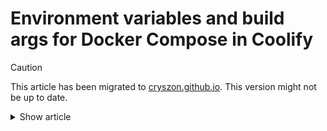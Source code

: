 # Environment variables and build args for Docker Compose in Coolify

> [!CAUTION]
>
> This article has been migrated to [cryszon.github.io](cryszon.github.io). This
> version might not be up to date.

<details>
<summary>Show article</summary>

When you define environment variables in Coolify UI, Coolify creates a `.env`
file with those variables next to the `docker-compose.yml` file during
deployment.

This means that you can use any environment variable defined in the UI in your
`docker-compose.yml` file as long as **Build Variable?** is not checked.

## How to use build args with Docker Compose

If you want to define a build arg, just add it as an environment
variable in Coolfiy UI and use it in `docker-compose-yml`.

> [!IMPORTANT]
>
> Don't use **Build Variable?** for build args when using Compose. They don't
> work.

```yml
# docker-compose.yml
services:
  app:
    build:
      dockerfile: Dockerfile
      args:
        - TEST_SECRET
```

By omitting the value of a build arg, Docker Compose automatically uses the
value defined in the `.env` file written by Coolify.

## Env variables with quotes (e.g. JSON)

To use environment variables with quotes, set them in **Developer View**, switch
back to normal view and check **Is Literal?**.

Example of env variable with quotes:

```ini
COMPOSER_AUTH_JSON='{ "github-oauth": { "github.com": "github_pat_XXXX" } }'
```

## Updating env variables

The best way to ensure env variables are updated is to delete and recreate them.
Once deleted, you can add them again in **Developer view**, switch back to
normal view and set options (such as **Is Literal?**) and optionally lock them.

Updating env variables seems to work without custom build command (`--no-cache`)
so it is recommended not to use it, since it causes some other problems.

> [!CAUTION]
>
> Locked environment variables are only hidden in the Coolify UI. They are still
> stored in plain text on the host system in
> `/data/coolify/applications/<id>/.env`.

</details>
